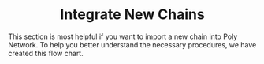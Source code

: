 <h1 align="center">Integrate New Chains</h1>

This section is most helpful if you want to import a new chain into Poly Network. To help you better understand the necessary procedures, we have created this flow chart.

<div align=center><img src="resources/add_chain_flow.png" alt=""/></div>

